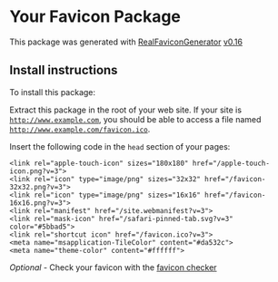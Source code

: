 # Your Favicon Package

This package was generated with [RealFaviconGenerator](https://realfavicongenerator.net/) [v0.16](https://realfavicongenerator.net/change_log#v0.16)

## Install instructions

To install this package:

Extract this package in the root of your web site. If your site is <code>http://www.example.com</code>, you should be able to access a file named <code>http://www.example.com/favicon.ico</code>.

Insert the following code in the `head` section of your pages:

    <link rel="apple-touch-icon" sizes="180x180" href="/apple-touch-icon.png?v=3">
    <link rel="icon" type="image/png" sizes="32x32" href="/favicon-32x32.png?v=3">
    <link rel="icon" type="image/png" sizes="16x16" href="/favicon-16x16.png?v=3">
    <link rel="manifest" href="/site.webmanifest?v=3">
    <link rel="mask-icon" href="/safari-pinned-tab.svg?v=3" color="#5bbad5">
    <link rel="shortcut icon" href="/favicon.ico?v=3">
    <meta name="msapplication-TileColor" content="#da532c">
    <meta name="theme-color" content="#ffffff">

*Optional* - Check your favicon with the [favicon checker](https://realfavicongenerator.net/favicon_checker)